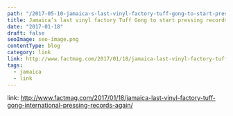 ```yaml
---
path: "/2017-05-10-jamaica-s-last-vinyl-factory-tuff-gong-to-start-pressing-records-again/"
title: Jamaica’s last vinyl factory Tuff Gong to start pressing records again
date: "2017-01-18"
draft: false
seoImage: seo-image.png
contentType: blog
category: link
link: http://www.factmag.com/2017/01/18/jamaica-last-vinyl-factory-tuff-gong-international-pressing-records-again/
tags:
  - jamaica
  - link
---
```


link: http://www.factmag.com/2017/01/18/jamaica-last-vinyl-factory-tuff-gong-international-pressing-records-again/
